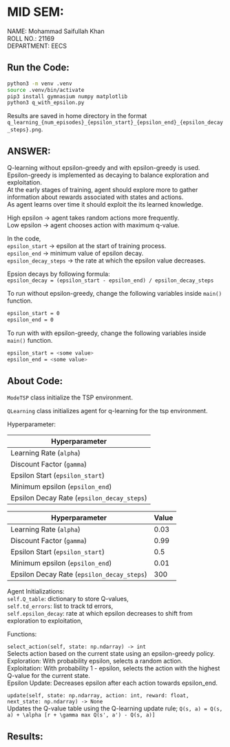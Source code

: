 # MID SEM:

NAME: Mohammad Saifullah Khan  
ROLL NO.: 21169  
DEPARTMENT: EECS

## Run the Code:
```bash
python3 -m venv .venv
source .venv/bin/activate
pip3 install gymnasium numpy matplotlib
python3 q_with_epsilon.py
```
Results are saved in home directory in the format ```q_learning_{num_episodes}_{epsilon_start}_{epsilon_end}_{epsilon_decay_steps}.png```.

## ANSWER:

Q-learning without epsilon-greedy and with epsilon-greedy is used.  
Epsilon-greedy is implemented as decaying to balance exploration and exploitation.  
At the early stages of training, agent should explore more to gather information about rewards associated with states and actions.   
As agent learns over time it should exploit the its learned knowledge.  

High epsilon -> agent takes random actions more frequently.  
Low epsilon -> agent chooses action with maximum q-value.  

In the code,  
```epsilon_start``` -> epsilon at the start of training process.   
```epsilon_end``` -> minimum value of epsilon decay.  
```epsilon_decay_steps``` -> the rate at which the epsilon value decreases.  

Epsion decays by following formula:  
```epsilon_decay = (epsilon_start - epsilon_end) / epsilon_decay_steps```


To run without epsilon-greedy, change the following variables inside ```main()``` function.  
```bash
epsilon_start = 0
epsilon_end = 0
```

To run with with epsilon-greedy, change the following variables inside ```main()``` function.  
```bash
epsilon_start = <some value>
epsilon_end = <some value>
```

## About Code:
```ModeTSP``` class initialize the TSP environment.  

```QLearning``` class initializes agent for q-learning for the tsp environment.  

Hyperparameter:

| Hyperparameter | 
| -------------- | 
| Learning Rate (```alpha```) |
| Discount Factor (```gamma```) | 
| Epsilon Start (```epsilon_start```) |
| Minimum epsilon (```epsilon_end```) |
| Epsilon Decay Rate (```epsilon_decay_steps```) |

| Hyperparameter | Value |
| -------------- | ----- |
| Learning Rate (```alpha```) | 0.03 |
| Discount Factor (```gamma```) | 0.99 |
| Epsilon Start (```epsilon_start```) | 0.5 |
| Minimum epsilon (```epsilon_end```) | 0.01 |
| Epsilon Decay Rate (```epsilon_decay_steps```) | 300 |


Agent Initializations:  
```self.Q_table```: dictionary to store Q-values,  
```self.td_errors```: list to track td errors,  
```self.epsilon_decay```: rate at which epsilon decreases to shift from exploration to exploitation,  

Functions:  

```select_action(self, state: np.ndarray) -> int```  
Selects action based on the current state using an epsilon-greedy policy.  
Exploration: With probability epsilon, selects a random action.  
Exploitation: With probability 1 - epsilon, selects the action with the highest Q-value for the current state.  
Epsilon Update: Decreases epsilon after each action towards epsilon_end.  

```update(self, state: np.ndarray, action: int, reward: float, next_state: np.ndarray) -> None```  
Updates the Q-value table using the Q-learning update rule; ```Q(s, a) = Q(s, a) + \alpha [r + \gamma max Q(s', a') - Q(s, a)]```





## Results:
